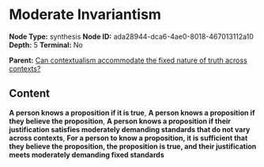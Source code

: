 # Moderate Invariantism

**Node Type:** synthesis
**Node ID:** ada28944-dca6-4ae0-8018-467013112a10
**Depth:** 5
**Terminal:** No

**Parent:** [Can contextualism accommodate the fixed nature of truth across contexts?](can-contextualism-accommodate-the-fixed-nature-of-truth-across-contexts-antithesis-56949e99-7efb-466d-8c48-8fbc74f1381f.md)

## Content

**A person knows a proposition if it is true**, **A person knows a proposition if they believe the proposition**, **A person knows a proposition if their justification satisfies moderately demanding standards that do not vary across contexts**, **For a person to know a proposition, it is sufficient that they believe the proposition, the proposition is true, and their justification meets moderately demanding fixed standards**
